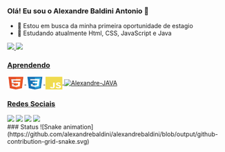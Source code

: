 ### Olá! Eu sou o Alexandre Baldini Antonio 👋

- 🔭 Estou em busca da minha primeira oportunidade de estagio 
- 🌱 Estudando atualmente Html, CSS, JavaScript e Java
<div>
  <a href="https://github.com/alexandrebaldini">
  <img height="180em" src="https://github-readme-stats.vercel.app/api?username=alexandrebaldini&show_icons=true&theme=github_dark&include_all_commits=true&count_private=true"/>
  <img height="180em" src="https://github-readme-stats.vercel.app/api/top-langs/?username=alexandrebaldini&layout=compact&langs_count=7&theme=github_dark"/>
</div>

### Aprendendo
 <div style="display: inline_block">
  <img align="center" alt="Alexandre-HTML" height="30" width="40" src="https://raw.githubusercontent.com/devicons/devicon/master/icons/html5/html5-original.svg">
  <img align="center" alt="Alexandre-CSS" height="30" width="40" src="https://raw.githubusercontent.com/devicons/devicon/master/icons/css3/css3-original.svg">
  <img align="center" alt="Alexandre-JS" height="30" width="40" src="https://raw.githubusercontent.com/devicons/devicon/master/icons/javascript/javascript-plain.svg">
  <img align="center" alt="Alexandre-JAVA" height="30" width="65" src="https://img.shields.io/badge/Java-ED8B00?style=for-the-badge&logo=java&logoColor=white">
 </div>
  
 
### Redes Sociais
  
  <div>
    <a href="https://www.linkedin.com/in/alexandrebaldini/" target="_blank"><img src="https://img.shields.io/badge/-LinkedIn-%230077B5?style=for-the-badge&logo=linkedin&logoColor=white" target="_blank"></a> 
    <a href = "mailto:alexandre.antonio96@hotmail.com"><img src="https://img.shields.io/badge/Microsoft_Outlook-0078D4?style=for-the-badge&logo=microsoft-outlook&logoColor=white" target="_blank"></a>
    <a href="https://instagram.com/alexandrebaldini/" target="_blank"><img src="https://img.shields.io/badge/-Instagram-%23E4405F?style=for-the-badge&logo=instagram&logoColor=white" target="_blank"></a>
 	  <a href="https://www.twitch.tv/x4njk" target="_blank"><img src="https://img.shields.io/badge/Twitch-9146FF?style=for-the-badge&logo=twitch&logoColor=white" target="_blank"></a> 
  </div>
 ### Status 
   ![Snake animation](https://github.com/alexandrebaldini/alexandrebaldini/blob/output/github-contribution-grid-snake.svg)
  
